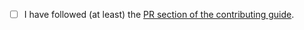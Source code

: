 <!-- Thanks so much for your PR, your contribution is appreciated! ❤️ -->

- [ ] I have followed (at least) the [PR section of the contributing guide](https://github.com/quizlet/material-ui/blob/master/CONTRIBUTING.md#sending-a-pull-request).
